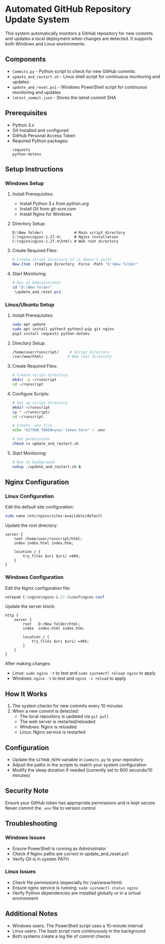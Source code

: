 # Automated GitHub Repository Update System

This system automatically monitors a GitHub repository for new commits and updates a local deployment when changes are detected. It supports both Windows and Linux environments.

## Components

- `Commits.py` - Python script to check for new GitHub commits
- `update_and_restart.sh` - Linux shell script for continuous monitoring and updates
- `update_and_reset.ps1` - Windows PowerShell script for continuous monitoring and updates
- `latest_commit.json` - Stores the latest commit SHA

## Prerequisites

- Python 3.x
- Git installed and configured
- GitHub Personal Access Token
- Required Python packages:
  ```
  requests
  python-dotenv
  ```

## Setup Instructions

### Windows Setup

1. Install Prerequisites:
   - Install Python 3.x from python.org
   - Install Git from git-scm.com
   - Install Nginx for Windows

2. Directory Setup:
   
   ```
   D:\New folder\              # Main script directory
   C:\nginx\nginx-1.27.4\      # Nginx installation
   C:\nginx\nginx-1.27.4\html\ # Web root directory
   ```

3. Create Required Files:
   
   ```powershell
   # Create script directory if it doesn't exist
   New-Item -ItemType Directory -Force -Path "D:\New folder"
   ```
   
4. Start Monitoring:
   
   ```powershell
   # Run as Administrator
   cd "D:\New folder"
   .\update_and_reset.ps1
   ```

### Linux/Ubuntu Setup

1. Install Prerequisites:
   
   ```bash
   sudo apt update
   sudo apt install python3 python3-pip git nginx
   pip3 install requests python-dotenv
   ```

2. Directory Setup:
   
   ```bash
   /home/user/runscript/     # Script directory
   /var/www/html/           # Web root directory
   ```

3. Create Required Files:
   
   ```bash
   # Create script directory
   mkdir -p ~/runscript
   cd ~/runscript
   ```
   
4. Configure Scripts:
   
   ```bash
   # Set up script directory
   mkdir ~/runscript
   cp * ~/runscript/
   cd ~/runscript
   
   # Create .env file
   echo "GITHUB_TOKEN=your_token_here" > .env
   
   # Set permissions
   chmod +x update_and_restart.sh
   ```

5. Start Monitoring:
   
   ```bash
   # Run in background
   nohup ./update_and_restart.sh &
   ```

## Nginx Configuration

### Linux Configuration
Edit the default site configuration:

```bash
sudo nano /etc/nginx/sites-available/default
```

Update the root directory:
```nginx
server {
    root /home/user/runscript/html;
    index index.html index.htm;
    
    location / {
        try_files $uri $uri/ =404;
    }
}
```

### Windows Configuration
Edit the Nginx configuration file:

```powershell
notepad C:\nginx\nginx-1.27.4\conf\nginx.conf
```

Update the server block:
```nginx
http {
    server {
        root   D:/New folder/html;
        index  index.html index.htm;
        
        location / {
            try_files $uri $uri/ =404;
        }
    }
}
```

After making changes:
- Linux: `sudo nginx -t` to test and `sudo systemctl reload nginx` to apply
- Windows: `nginx -t` to test and `nginx -s reload` to apply

## How It Works

1. The system checks for new commits every 10 minutes
2. When a new commit is detected:
   - The local repository is updated via `git pull`
   - The web server is restarted/reloaded
   - Windows: Nginx is reloaded
   - Linux: Nginx service is restarted

## Configuration

- Update the `GITHUB_REPO` variable in `Commits.py` to your repository
- Adjust the paths in the scripts to match your system configuration
- Modify the sleep duration if needed (currently set to 600 seconds/10 minutes)

## Security Note

Ensure your GitHub token has appropriate permissions and is kept secure. Never commit the `.env` file to version control.

## Troubleshooting

### Windows Issues
- Ensure PowerShell is running as Administrator
- Check if Nginx paths are correct in update_and_reset.ps1
- Verify Git is in system PATH

### Linux Issues
- Check file permissions (especially for /var/www/html)
- Ensure nginx service is running: `sudo systemctl status nginx`
- Verify Python dependencies are installed globally or in a virtual environment

## Additional Notes

- Windows users: The PowerShell script uses a 10-minute interval
- Linux users: The bash script runs continuously in the background
- Both systems create a log file of commit checks
